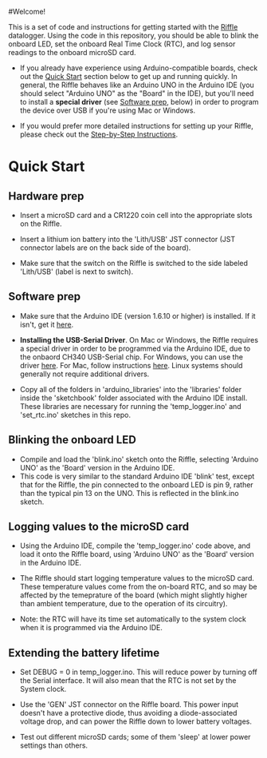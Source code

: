 #Welcome!

This is a set of code and instructions for getting started with the [Riffle](test) datalogger.  Using the code in this repository, you should be able to blink the onboard LED, set the onboard Real Time Clock (RTC), and log sensor readings to the onboard microSD card.   

- If you already have experience using Arduino-compatible boards, check out the [Quick Start](https://github.com/dwblair/Riffle-Getting-Started#quick-start) section below to get up and running quickly. In general, the Riffle behaves like an Arduino UNO in the Arduino IDE (you should select "Arduino UNO" as the "Board" in the IDE), but you'll need to install a **special driver** (see [Software prep](test), below) in order to program the device over USB if you're using Mac or Windows.  

- If you would prefer more detailed instructions for setting up your Riffle, please check out the [Step-by-Step Instructions](test).

# Quick Start

## Hardware prep

- Insert a microSD card and a CR1220 coin cell into the appropriate slots on the Riffle.

- Insert a lithium ion battery into the 'Lith/USB' JST connector (JST connector labels are on the back side of the board).

- Make sure that the switch on the Riffle is switched to the side labeled 'Lith/USB' (label is next to switch).

## Software prep

- Make sure that the Arduino IDE (version 1.6.10 or higher) is installed.  If it
 isn't, get it [here](https://www.arduino.cc/en/Main/Software).

- **Installing the USB-Serial Driver**. On Mac or Windows, the Riffle requires a special driver in order to be programmed via the Arduino IDE, due to the onbaord CH340 USB-Serial chip.  For Windows, you can use the driver [here]( http://raysfiles.com/drivers/ch341ser.exe).  For Mac, follow instructions [here]( http://www.instructables.com/id/Arduino-Nano-CH340/). Linux systems should generally not require additional drivers.

- Copy all of the folders in 'arduino_libraries' into the 'libraries' folder inside the 'sketchbook' folder associated with the Arduino IDE install.  These libraries are necessary for running the 'temp_logger.ino' and 'set_rtc.ino' sketches in this repo.  

## Blinking the onboard LED 

- Compile and load the 'blink.ino' sketch onto the Riffle, selecting 'Arduino UNO' as the 'Board' version in the Arduino IDE.
- This code is very similar to the standard Arduino IDE 'blink' test, except that for the Riffle, the pin connected to the onboard LED is pin 9, rather than the typical pin 13 on the UNO. This is reflected in the blink.ino sketch.

## Logging values to the microSD card

- Using the Arduino IDE, compile the 'temp_logger.ino' code above, and load it onto the Riffle board, using 'Arduino UNO' as the 'Board' version in the Arduino IDE.

- The Riffle should start logging temperature values to the microSD card. These temperature values come from the on-board RTC, and so may be affected by the temeprature of the board (which might slightly higher than ambient temperature, due to the operation of its circuitry). 

- Note: the RTC will have its time set automatically to the system clock when it is programmed via the Arduino IDE.

## Extending the battery lifetime

- Set DEBUG = 0 in temp_logger.ino. This will reduce power by turning off the Serial interface.  It will also mean that the RTC is not set by the System clock.

- Use the 'GEN' JST connector on the Riffle board.  This power input doesn't have a protective diode, thus avoiding a diode-associated voltage drop, and can power the Riffle down to lower battery voltages.

- Test out different microSD cards;  some of them 'sleep' at lower power settings than others.
